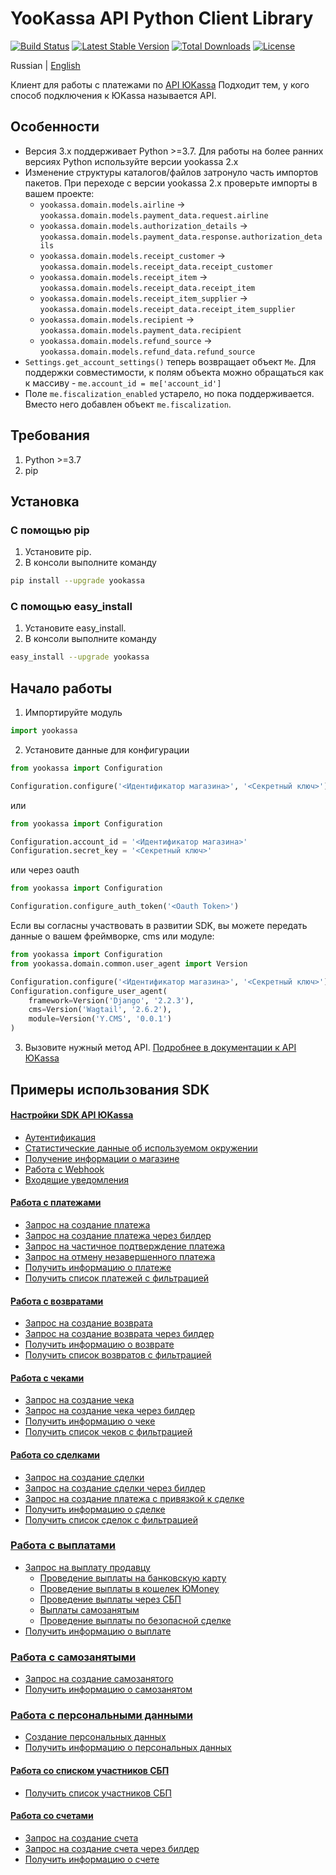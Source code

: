 # YooKassa API Python Client Library

[![Build Status](https://travis-ci.org/yoomoney/yookassa-sdk-python.svg?branch=master)](https://travis-ci.org/yoomoney/yookassa-sdk-python)
[![Latest Stable Version](https://img.shields.io/pypi/v/yookassa.svg)](https://pypi.org/project/yookassa/)
[![Total Downloads](https://img.shields.io/pypi/dm/yookassa.svg)](https://pypi.org/project/yookassa/)
[![License](https://img.shields.io/pypi/l/yookassa.svg)](https://git.yoomoney.ru/projects/SDK/repos/yookassa-sdk-python)

Russian | [English](README.en.md)

Клиент для работы с платежами по [API ЮKassa](https://yookassa.ru/developers/api)
Подходит тем, у кого способ подключения к ЮKassa называется API.

## Особенности

* Версия 3.x поддерживает Python >=3.7. Для работы на более ранних версиях Python используйте версии yookassa 2.x
* Изменение структуры каталогов/файлов затронуло часть импортов пакетов. При переходе с версии yookassa 2.x проверьте импорты в вашем проекте:
  * `yookassa.domain.models.airline` → `yookassa.domain.models.payment_data.request.airline`
  * `yookassa.domain.models.authorization_details` → `yookassa.domain.models.payment_data.response.authorization_details`
  * `yookassa.domain.models.receipt_customer` → `yookassa.domain.models.receipt_data.receipt_customer`
  * `yookassa.domain.models.receipt_item` → `yookassa.domain.models.receipt_data.receipt_item`
  * `yookassa.domain.models.receipt_item_supplier` → `yookassa.domain.models.receipt_data.receipt_item_supplier`
  * `yookassa.domain.models.recipient` → `yookassa.domain.models.payment_data.recipient`
  * `yookassa.domain.models.refund_source` → `yookassa.domain.models.refund_data.refund_source`
* `Settings.get_account_settings()` теперь возвращает объект `Me`. Для поддержки совместимости, к полям объекта можно обращаться как к массиву - `me.account_id = me['account_id']`
* Поле `me.fiscalization_enabled` устарело, но пока поддерживается. Вместо него добавлен объект `me.fiscalization`.

## Требования

1. Python >=3.7
2. pip

## Установка
### C помощью pip

1. Установите pip.
2. В консоли выполните команду
```bash
pip install --upgrade yookassa
```

### С помощью easy_install
1. Установите easy_install.
2. В консоли выполните команду
```bash
easy_install --upgrade yookassa
```

## Начало работы

1. Импортируйте модуль
```python
import yookassa
```
2. Установите данные для конфигурации
```python
from yookassa import Configuration

Configuration.configure('<Идентификатор магазина>', '<Секретный ключ>')
```

или

```python
from yookassa import Configuration

Configuration.account_id = '<Идентификатор магазина>'
Configuration.secret_key = '<Секретный ключ>'
```

или через oauth

```python
from yookassa import Configuration

Configuration.configure_auth_token('<Oauth Token>')
```

Если вы согласны участвовать в развитии SDK, вы можете передать данные о вашем фреймворке, cms или модуле:
```python
from yookassa import Configuration
from yookassa.domain.common.user_agent import Version

Configuration.configure('<Идентификатор магазина>', '<Секретный ключ>')
Configuration.configure_user_agent(
    framework=Version('Django', '2.2.3'),
    cms=Version('Wagtail', '2.6.2'),
    module=Version('Y.CMS', '0.0.1')
)
```

3. Вызовите нужный метод API. [Подробнее в документации к API ЮKassa](https://yookassa.ru/developers/api)

## Примеры использования SDK

#### [Настройки SDK API ЮKassa](./docs/examples/01-configuration.md)
* [Аутентификация](./docs/examples/01-configuration.md#Аутентификация)
* [Статистические данные об используемом окружении](./docs/examples/01-configuration.md#Статистические-данные-об-используемом-окружении)
* [Получение информации о магазине](./docs/examples/01-configuration.md#Получение-информации-о-магазине)
* [Работа с Webhook](./docs/examples/01-configuration.md#Работа-с-Webhook)
* [Входящие уведомления](./docs/examples/01-configuration.md#Входящие-уведомления)

#### [Работа с платежами](./docs/examples/02-payments.md)
* [Запрос на создание платежа](./docs/examples/02-payments.md#Запрос-на-создание-платежа)
* [Запрос на создание платежа через билдер](./docs/examples/02-payments.md#Запрос-на-создание-платежа-через-билдер)
* [Запрос на частичное подтверждение платежа](./docs/examples/02-payments.md#Запрос-на-частичное-подтверждение-платежа)
* [Запрос на отмену незавершенного платежа](./docs/examples/02-payments.md#Запрос-на-отмену-незавершенного-платежа)
* [Получить информацию о платеже](./docs/examples/02-payments.md#Получить-информацию-о-платеже)
* [Получить список платежей с фильтрацией](./docs/examples/02-payments.md#Получить-список-платежей-с-фильтрацией)

#### [Работа с возвратами](./docs/examples/03-refunds.md)
* [Запрос на создание возврата](./docs/examples/03-refunds.md#Запрос-на-создание-возврата)
* [Запрос на создание возврата через билдер](./docs/examples/03-refunds.md#Запрос-на-создание-возврата-через-билдер)
* [Получить информацию о возврате](./docs/examples/03-refunds.md#Получить-информацию-о-возврате)
* [Получить список возвратов с фильтрацией](./docs/examples/03-refunds.md#Получить-список-возвратов-с-фильтрацией)

#### [Работа с чеками](./docs/examples/04-receipts.md)
* [Запрос на создание чека](./docs/examples/04-receipts.md#Запрос-на-создание-чека)
* [Запрос на создание чека через билдер](./docs/examples/04-receipts.md#Запрос-на-создание-чека-через-билдер)
* [Получить информацию о чеке](./docs/examples/04-receipts.md#Получить-информацию-о-чеке)
* [Получить список чеков с фильтрацией](./docs/examples/04-receipts.md#Получить-список-чеков-с-фильтрацией)

#### [Работа со сделками](./docs/examples/05-deals.md)
* [Запрос на создание сделки](./docs/examples/05-deals.md#Запрос-на-создание-сделки)
* [Запрос на создание сделки через билдер](./docs/examples/05-deals.md#Запрос-на-создание-сделки-через-билдер)
* [Запрос на создание платежа с привязкой к сделке](./docs/examples/05-deals.md#Запрос-на-создание-платежа-с-привязкой-к-сделке)
* [Получить информацию о сделке](./docs/examples/05-deals.md#Получить-информацию-о-сделке)
* [Получить список сделок с фильтрацией](./docs/examples/05-deals.md#Получить-список-сделок-с-фильтрацией)

### [Работа с выплатами](./docs/examples/06-payouts.md)
* [Запрос на выплату продавцу](./docs/examples/06-payouts.md#Запрос-на-выплату-продавцу)
  * [Проведение выплаты на банковскую карту](./docs/examples/06-payouts.md#Проведение-выплаты-на-банковскую-карту)
  * [Проведение выплаты в кошелек ЮMoney](./docs/examples/06-payouts.md#Проведение-выплаты-в-кошелек-юmoney)
  * [Проведение выплаты через СБП](./docs/examples/06-payouts.md#Проведение-выплаты-через-сбп)
  * [Выплаты самозанятым](./docs/examples/06-payouts.md#Выплаты-самозанятым)
  * [Проведение выплаты по безопасной сделке](./docs/examples/06-payouts.md#Проведение-выплаты-по-безопасной-сделке)
* [Получить информацию о выплате](./docs/examples/06-payouts.md#Получить-информацию-о-выплате)

### [Работа с самозанятыми](./docs/examples/07-self-employed.md)
* [Запрос на создание самозанятого](./docs/examples/07-self-employed.md#Запрос-на-создание-самозанятого)
* [Получить информацию о самозанятом](./docs/examples/07-self-employed.md#Получить-информацию-о-самозанятом)

### [Работа с персональными данными](./docs/examples/08-personal-data.md)
* [Создание персональных данных](./docs/examples/08-personal-data.md#Создание-персональных-данных)
* [Получить информацию о персональных данных](./docs/examples/08-personal-data.md#Получить-информацию-о-персональных-данных)

#### [Работа со списком участников СБП](./docs/examples/09-sbp-banks.md)
* [Получить список участников СБП](./docs/examples/09-sbp-banks.md#Получить-список-участников-СБП)

#### [Работа со счетами](./docs/examples/10-invoices.md)
* [Запрос на создание счета](./docs/examples/10-invoices.md#Запрос-на-создание-счета)
* [Запрос на создание счета через билдер](./docs/examples/10-invoices.md#Запрос-на-создание-счета-через-билдер)
* [Получить информацию о счете](./docs/examples/10-invoices.md#Получить-информацию-о-счете)
